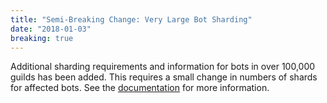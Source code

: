 ```yaml
---
title: "Semi-Breaking Change: Very Large Bot Sharding"
date: "2018-01-03"
breaking: true
---
```


Additional sharding requirements and information for bots in over 100,000 guilds has been added. This requires a small change in numbers of shards for affected bots. See the [documentation](/docs/events/gateway#sharding-for-large-bots) for more information.
